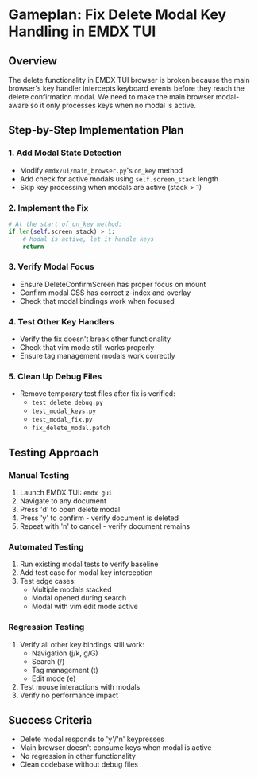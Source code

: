 # Gameplan: Fix Delete Modal Key Handling in EMDX TUI

## Overview

The delete functionality in EMDX TUI browser is broken because the main browser's key handler intercepts keyboard events before they reach the delete confirmation modal. We need to make the main browser modal-aware so it only processes keys when no modal is active.

## Step-by-Step Implementation Plan

### 1. Add Modal State Detection
- Modify `emdx/ui/main_browser.py`'s `on_key` method
- Add check for active modals using `self.screen_stack` length
- Skip key processing when modals are active (stack > 1)

### 2. Implement the Fix
```python
# At the start of on_key method:
if len(self.screen_stack) > 1:
    # Modal is active, let it handle keys
    return
```

### 3. Verify Modal Focus
- Ensure DeleteConfirmScreen has proper focus on mount
- Confirm modal CSS has correct z-index and overlay
- Check that modal bindings work when focused

### 4. Test Other Key Handlers
- Verify the fix doesn't break other functionality
- Check that vim mode still works properly
- Ensure tag management modals work correctly

### 5. Clean Up Debug Files
- Remove temporary test files after fix is verified:
  - `test_delete_debug.py`
  - `test_modal_keys.py`
  - `test_modal_fix.py`
  - `fix_delete_modal.patch`

## Testing Approach

### Manual Testing
1. Launch EMDX TUI: `emdx gui`
2. Navigate to any document
3. Press 'd' to open delete modal
4. Press 'y' to confirm - verify document is deleted
5. Repeat with 'n' to cancel - verify document remains

### Automated Testing
1. Run existing modal tests to verify baseline
2. Add test case for modal key interception
3. Test edge cases:
   - Multiple modals stacked
   - Modal opened during search
   - Modal with vim edit mode active

### Regression Testing
1. Verify all other key bindings still work:
   - Navigation (j/k, g/G)
   - Search (/)
   - Tag management (t)
   - Edit mode (e)
2. Test mouse interactions with modals
3. Verify no performance impact

## Success Criteria
- Delete modal responds to 'y'/'n' keypresses
- Main browser doesn't consume keys when modal is active
- No regression in other functionality
- Clean codebase without debug files
